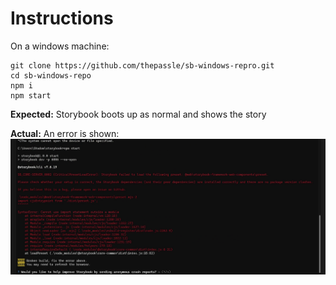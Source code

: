 # Instructions

On a windows machine:
```
git clone https://github.com/thepassle/sb-windows-repro.git
cd sb-windows-repo
npm i
npm start
```

**Expected:**
Storybook boots up as normal and shows the story

**Actual:**
An error is shown:
![error](./err.png)